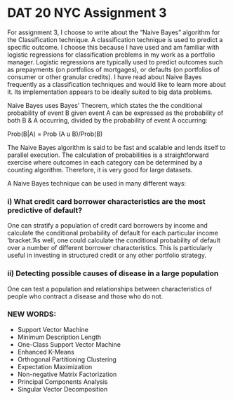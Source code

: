# DAT 20 NYC Assignment 3

For assignment 3, I choose to write about the “Naive Bayes” algorithm for the Classification technique.   A classification technique is used to predict a specific outcome.  I choose this because I have used and am familiar with logistic regressions for classification problems in my work as a portfolio manager.  Logistic regressions are typically used to predict outcomes such as prepayments (on portfolios of mortgages), or defaults (on portfolios of consumer or other granular credits).   I have read about Naive Bayes frequently as a classification techniques and would like to learn more about it.  Its implementation appears to be ideally suited to big data problems. 

Naive Bayes uses Bayes’ Theorem, which states the the conditional probability of event B given event A can be expressed as the probability of both B & A occurring, divided by the probability of event A occurring:

Prob(B|A) = Prob (A u B)/Prob(B)

The Naive Bayes algorithm is said to be fast and scalable and lends itself to parallel execution.  The calculation of probabilities is a straightforward exercise where outcomes in each category can be determined by a counting algorithm.    Therefore, it is very good for large datasets.  

A Naive Bayes technique can be used in many different ways:

### **i) What credit card borrower characteristics are the most predictive of default?**   

One can stratify a population of credit card borrowers by income and calculate the conditional probability of default for each particular income ‘bracket.’As well, one could calculate the conditional probability of default over a number of different borrower characteristics.  This is particularly useful in investing in structured credit or any other portfolio strategy.  

### **ii) Detecting possible causes of disease in a large population**

One can test a population and relationships between characteristics of people who contract a disease and those who do not.   


### **NEW WORDS:**
* Support Vector Machine
* Minimum Description Length
* One-Class Support Vector Machine
* Enhanced K-Means
* Orthogonal Partitioning Clustering
* Expectation Maximization
* Non-negative Matrix Factorization
* Principal Components Analysis
* Singular Vector Decomposition

